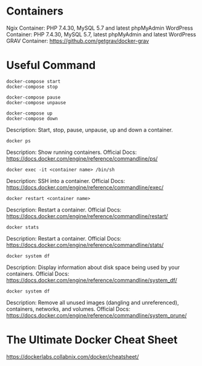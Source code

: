 # Containers

Ngix Container: PHP 7.4.30, MySQL 5.7 and latest phpMyAdmin
WordPress Container: PHP 7.4.30, MySQL 5.7, latest phpMyAdmin and latest WordPress
GRAV Container: https://github.com/getgrav/docker-grav

# Useful Command

```
docker-compose start
docker-compose stop

docker-compose pause
docker-compose unpause

docker-compose up
docker-compose down
```
Description: Start, stop, pause, unpause, up and down a container.

```
docker ps
```
Description: Show running containers.
Official Docs: https://docs.docker.com/engine/reference/commandline/ps/

```
docker exec -it <container name> /bin/sh
```
Description: SSH into a container.
Official Docs: https://docs.docker.com/engine/reference/commandline/exec/

```
docker restart <container name>
```
Description: Restart a container.
Official Docs: https://docs.docker.com/engine/reference/commandline/restart/

```
docker stats
```
Description: Restart a container.
Official Docs: https://docs.docker.com/engine/reference/commandline/stats/

```
docker system df
```
Description: Display information about disk space being used by your containers.
Official Docs: https://docs.docker.com/engine/reference/commandline/system_df/

```
docker system df
```
Description: Remove all unused images (dangling and unreferenced), containers, networks, and volumes.
Official Docs: https://docs.docker.com/engine/reference/commandline/system_prune/

# The Ultimate Docker Cheat Sheet

https://dockerlabs.collabnix.com/docker/cheatsheet/
